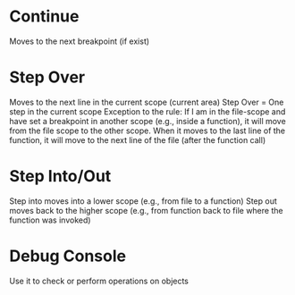 # Continue
Moves to the next breakpoint (if exist)

# Step Over
Moves to the next line in the current scope (current area)
Step Over = One step in the current scope
Exception to the rule: If I am in the file-scope and have set a breakpoint  in another scope (e.g., inside a function), it will move from the file scope to the other scope. When it moves to the last line of the function, it will move to the next line of the file (after the function call)

# Step Into/Out
Step into moves into a lower scope (e.g., from file to a function)
Step out moves back to the higher scope (e.g., from function back to file where the function was invoked)

# Debug Console
Use it to check or perform operations on objects
